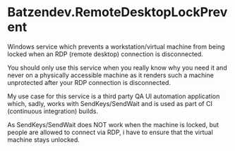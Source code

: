 Batzendev.RemoteDesktopLockPrevent
==================================

Windows service which prevents a workstation/virtual machine from being locked when an RDP (remote desktop) connection is disconnected.

You should only use this service when you really know why you need it and never on a physically accessible machine as it renders such a machine unprotected after your RDP connection is disconnected.


My use case for this service is a third party QA UI automation application which, sadly, works with SendKeys/SendWait and is used as part of CI (continuous integration) builds.

As SendKeys/SendWait does NOT work when the machine is locked, but people are allowed to connect via RDP, i have to ensure that the virtual machine stays unlocked.
